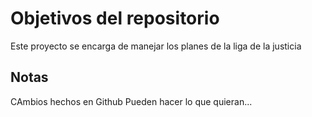 # Objetivos del repositorio

Este proyecto se encarga de manejar los planes de la liga de la justicia


## Notas
CAmbios hechos en Github Pueden hacer lo que quieran...
